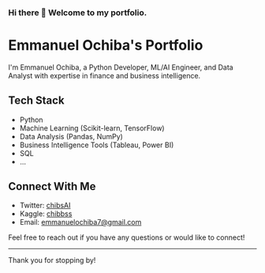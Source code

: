 ### Hi there 👋 Welcome to my portfolio.

# Emmanuel Ochiba's Portfolio


I'm Emmanuel Ochiba, a Python Developer, ML/AI Engineer, and Data Analyst with expertise in finance and business intelligence.

## Tech Stack

- Python
- Machine Learning (Scikit-learn, TensorFlow)
- Data Analysis (Pandas, NumPy)
- Business Intelligence Tools (Tableau, Power BI)
- SQL
- ...

## Connect With Me

- Twitter: [chibsAI](https://twitter.com/chibsAI)
- Kaggle: [chibbss](https://www.kaggle.com/chibss/code)
- Email: [emmanuelochiba7@gmail.com](mailto:emmanuelochiba7@gmail.com)

Feel free to reach out if you have any questions or would like to connect!

---

Thank you for stopping by!

